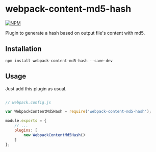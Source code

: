 # webpack-content-md5-hash

[![NPM](https://nodei.co/npm/webpack-md5-hash.png)](https://npmjs.org/package/webpack-md5-hash)

Plugin to generate a hash based on output file's content with md5.

## Installation

```
npm install webpack-content-md5-hash --save-dev
```

## Usage

Just add this plugin as usual.

``` javascript

// webpack.config.js

var WebpackContentMd5Hash = require('webpack-content-md5-hash');

module.exports = {
    // ...
    plugins: [
        new WebpackContentMd5Hash()
    ]
};

```

